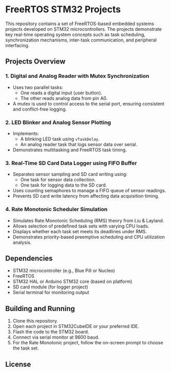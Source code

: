 # FreeRTOS STM32 Projects

This repository contains a set of FreeRTOS-based embedded systems projects developed on STM32 microcontrollers. The projects demonstrate key real-time operating system concepts such as task scheduling, synchronization mechanisms, inter-task communication, and peripheral interfacing.

## Projects Overview

### 1. Digital and Analog Reader with Mutex Synchronization

- Uses two parallel tasks:
  - One reads a digital input (user button).
  - The other reads analog data from pin A0.
- A mutex is used to control access to the serial port, ensuring consistent and conflict-free logging.

### 2. LED Blinker and Analog Sensor Plotting

- Implements:
  - A blinking LED task using `vTaskDelay`.
  - An analog reader task that logs sensor data over serial.
- Demonstrates multitasking and FreeRTOS task timing.

### 3. Real-Time SD Card Data Logger using FIFO Buffer

- Separates sensor sampling and SD card writing using:
  - One task for sensor data collection.
  - One task for logging data to the SD card.
- Uses counting semaphores to manage a FIFO queue of sensor readings.
- Prevents SD card write latency from affecting data acquisition timing.

### 4. Rate Monotonic Scheduler Simulation

- Simulates Rate Monotonic Scheduling (RMS) theory from Liu & Layland.
- Allows selection of predefined task sets with varying CPU loads.
- Displays whether each task set meets its deadlines under RMS.
- Demonstrates priority-based preemptive scheduling and CPU utilization analysis.

## Dependencies

- STM32 microcontroller (e.g., Blue Pill or Nucleo)
- FreeRTOS
- STM32 HAL or Arduino STM32 core (based on platform)
- SD card module (for logger project)
- Serial terminal for monitoring output

## Building and Running

1. Clone this repository.
2. Open each project in STM32CubeIDE or your preferred IDE.
3. Flash the code to the STM32 board.
4. Connect via serial monitor at 9600 baud.
5. For the Rate Monotonic project, follow the on-screen prompt to choose the task set.

## License
